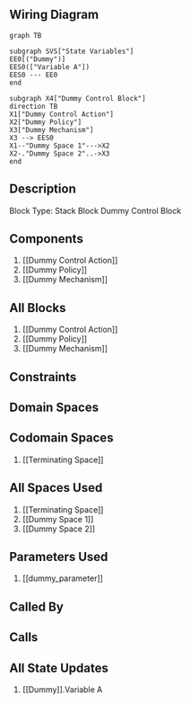 ## Wiring Diagram

```mermaid
graph TB

subgraph SVS["State Variables"]
EE0[("Dummy")]
EES0(["Variable A"])
EES0 --- EE0
end

subgraph X4["Dummy Control Block"]
direction TB
X1["Dummy Control Action"]
X2["Dummy Policy"]
X3["Dummy Mechanism"]
X3 --> EES0
X1--"Dummy Space 1"--->X2
X2-."Dummy Space 2"..->X3
end
```

## Description

Block Type: Stack Block
Dummy Control Block
## Components
1. [[Dummy Control Action]]
2. [[Dummy Policy]]
3. [[Dummy Mechanism]]

## All Blocks
1. [[Dummy Control Action]]
2. [[Dummy Policy]]
3. [[Dummy Mechanism]]

## Constraints

## Domain Spaces

## Codomain Spaces
1. [[Terminating Space]]

## All Spaces Used
1. [[Terminating Space]]
2. [[Dummy Space 1]]
3. [[Dummy Space 2]]

## Parameters Used
1. [[dummy_parameter]]

## Called By

## Calls

## All State Updates
1. [[Dummy]].Variable A

